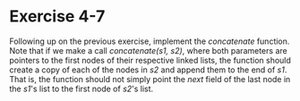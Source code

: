 # Exercise 4-7

Following up on the previous exercise, implement the *concatenate* function. Note that if we make a call *concatenate(s1, s2)*, where both parameters are pointers to the first nodes of their respective linked lists, the function should create a copy of each of the nodes in *s2* and append them to the end of *s1*. That is, the function should not simply point the *next* field of the last node in the *s1*'s list to the first node of *s2*'s list.
